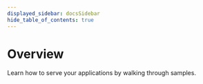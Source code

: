 ```yaml
---
displayed_sidebar: docsSidebar
hide_table_of_contents: true
---
```


# Overview

Learn how to serve your applications by walking through samples.

